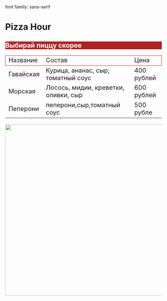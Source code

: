 <html>
     font family: sans-serif
    <h1 style=background color:lightgreen;color darkgreen text-align center;font-size:50px">Pizza Hour</h1>
    <h2 style="background-color:firebrick;color:white;font size:30px">Выбирай пиццу скорее</h2>
    <table style="font-size:20px;border:1px solid firebrick border-collapse:collapse">
        <tr style="border:1px solid firebrick">
            <td>Название</td>
            <td>Состав</td>
            <td>Цена</td>
        </tr>
        <tr style="border 1px solid firebrick">
            <td>Гавайская</td>
            <td>Курица, ананас, сыр, томатный соус</td>
            <td>400 рублей</td>
        </tr>
        <tr style="border:1px solid firebrick>
            <td>Пеперони</td>
            <td>Колбаса, соус, сыр, перец чёрный, паприка</td>
            <td>450 рублей</td>
        </tr>
        <tr style=border:1px solid firebrick">
            <td>Морская</td>
            <td>Лосось, мидии, креветки, оливки, сыр</td>
            <td>600 рублей</td>
        </tr>
        <tr style=border:1px solid firebrick">
             <td>Пеперони</td>
             <td>пеперони,сыр,томатный соус</td>
             <td>500 рубле</td>
        </tr>
    </table>
    <p><img src="/uploads/2020/10/food-3309418_1920_0_1603914793.jpg" width="550px"/></p>
</html>
